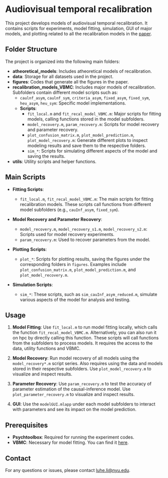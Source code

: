 # Audiovisual temporal recalibration

This project develops models of audiovisual temporal recalibration. It contains scripts for experiments, model fitting, simulation, GUI of major models, and plotting related to all the recalibration models in the [paper](https://elifesciences.org/reviewed-preprints/97765).

## Folder Structure

The project is organized into the following main folders:

- **atheoretical_models**: Includes atheoretical models of recalibration.
- **data**: Storage for all datasets used in the project.
- **figures**: Codes that generate all the figures in the paper.
- **recalibration_models_VBMC**: Includes major models of recalibration. Subfolders contain different model scripts such as:
  - `caulnf_asym`, `caulnf_sym`, `criteria_asym`, `fixed_asym`, `fixed_sym`, `heu_asym`, `heu_sym`: Specific model implementations.
  - **Scripts**:
    - `fit_local.m` and `fit_recal_model_VBMC.m`: Major scripts for fitting models, calling functions stored in the model subfolders.
    - `model_recovery.m`, `param_recovery.m`: Scripts for model recovery and parameter recovery.
    - `plot_confusion_matrix.m`, `plot_model_prediction.m`, `plot_model_recovery.m`: Generate different plots to inspect modeling results and save them to the respective folders.
    - `sim_*`: Scripts for simulating different aspects of the model and saving the results.
- **utils**: Utility scripts and helper functions.

## Main Scripts

- **Fitting Scripts**:
  - `fit_local.m`, `fit_recal_model_VBMC.m`: The main scripts for fitting recalibration models. These scripts call functions from different model subfolders (e.g., `cauInf_asym`, `fixed_sym`).
  
- **Model Recovery and Parameter Recovery**:
  - `model_recovery.m`, `model_recovery_s1.m`, `model_recovery_s2.m`: Scripts used for model recovery experiments.
  - `param_recovery.m`: Used to recover parameters from the model.

- **Plotting Scripts**:
  - `plot_*`: Scripts for plotting results, saving the figures under the corresponding folders in `figures`. Examples include `plot_confusion_matrix.m`, `plot_model_prediction.m`, and `plot_model_recovery.m`.

- **Simulation Scripts**:
  - `sim_*`: These scripts, such as `sim_cauInf_asym_reduced.m`, simulate various aspects of the model for analysis and testing.

## Usage

1. **Model Fitting**: Use `fit_local.m` to run model fitting locally, which calls 
the function `fit_recal_model_VBMC.m`. Alternatively, you can also run it on hpc by directly calling this function. These scripts will call functions from the subfolders to process models. It requires the access to the data, utility functions and VBMC.

2. **Model Recovery**: Run model recovery of all models using the `model_recovery*.m` script series. Also requires using the data and models stored in their respective subfolders. Use `plot_model_recovery.m` to visualize and inspect results.

3. **Parameter Recovery**: Use `param_recovery.m` to test the accuracy of parameter estimation of the causal-inference model. Use `plot_parameter_recovery.m` to visualize and inspect results.

4. **GUI**: Use the `modelGUI.mlapp` under each model subfolders to interact with parameters and see its impact on the model prediction.


## Prerequisites

- **Psychtoolbox**: Required for running the experiment codes.
- **VBMC**: Necessary for model fitting. You can find it [here](https://github.com/acerbilab/vbmc).

## Contact

For any questions or issues, please contact luhe.li@nyu.edu.
